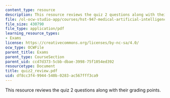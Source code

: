 ```yaml
---
content_type: resource
description: This resource reviews the quiz 2 questions along with their grading points.
file: /ol-ocw-studio-app/courses/hst-947-medical-artificial-intelligence-spring-2005/df8cc3f49944540b0283ac567fff3ca9_quiz2_review.pdf
file_size: 430790
file_type: application/pdf
learning_resource_types:
- Exams
license: https://creativecommons.org/licenses/by-nc-sa/4.0/
ocw_type: OCWFile
parent_title: Exams
parent_type: CourseSection
parent_uid: ccd7d373-5cbb-dbae-3998-75f1054ed392
resourcetype: Document
title: quiz2_review.pdf
uid: df8cc3f4-9944-540b-0283-ac567fff3ca9
---
```

This resource reviews the quiz 2 questions along with their grading points.